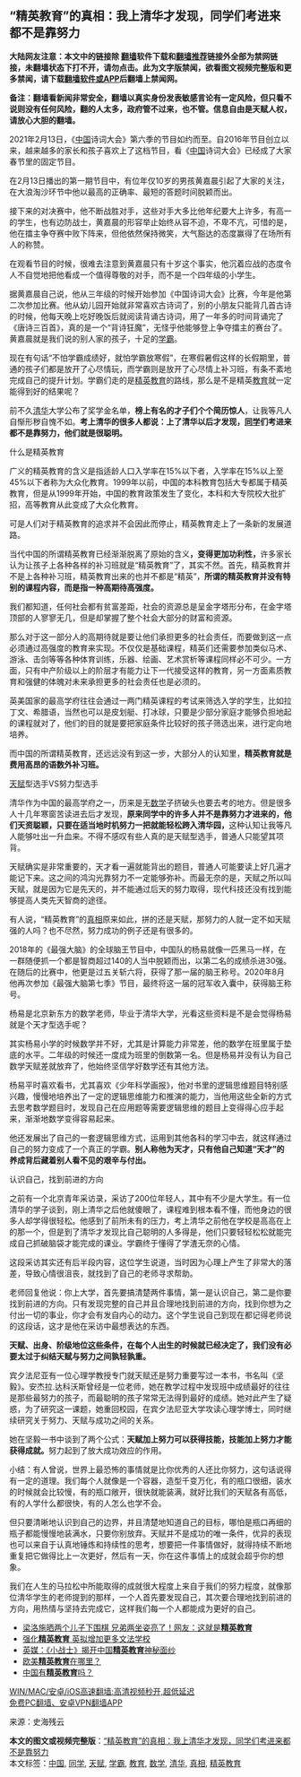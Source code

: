  <h2>“精英教育”的真相：我上清华才发现，同学们考进来都不是靠努力</h2> <p class="notice"><b>大陆网友注意：本文中的链接除 <a href="https://github.com/bannedbook/fanqiang" >翻墙</a>软件下载和<a href="https://github.com/killgcd/justmysocks/blob/master/README.md">翻墙推荐</a>链接外全部为禁网链接，未翻墙状态下打不开，请勿点击。此为文字版禁闻，欲看图文视频完整版和更多禁闻，请下载<a href="https://github.com/bannedbook/fanqiang">翻墙软件或APP</a>后翻墙上禁闻网。</p><p>备注：翻墙看新闻非常安全，翻墙以真实身份发表敏感言论有一定风险，但只看不说则没有任何风险，翻的人太多，政府管不过来，也不管。信息自由是天赋人权，请放心大胆的翻墙。</b></p>  <div class="entry"> <p>2021年2月13日，《<span class='wp_keywordlink_affiliate'><a href="https://www.bannedbook.org/" title="中国" target="_blank">中国</a></span>诗词大会》第六季的节目如约而至。自2016年节目创立以来，越来越多的家长和孩子喜欢上了这档节目，看《<a href="https://www.bannedbook.org/bnews/tag/%E4%B8%AD%E5%9B%BD/" class="st_tag internal_tag" rel="tag" title="标签 中国 下的日志">中国</a>诗词大会》已经成了大家春节里的固定节目。</p> <p>在2月13日播出的第一期节目中，有位年仅10岁的男孩黄嘉晨引起了大家的关注，在大浪淘沙环节中他以最高的正确率、最短的答题时间脱颖而出。</p> <p>接下来的对决赛中，他不断战胜对手，这些对手大多比他年纪要大上许多，有高一的学生，也有边防战士，黄嘉晨的形容举止始终从容不迫，不卑不亢，可惜的是，他在擂主争夺赛中败下阵来，但他依然保持微笑，大气豁达的态度赢得了在场所有人的称赞。</p> <p>在观看节目的时候，很难去注意到黄嘉晨只有十岁这个事实，他沉着应战的态度令人不自觉地把他看成一个值得尊敬的对手，而不是一个四年级的小学生。</p> <p>据黄嘉晨自己说，他从三年级的时候开始参加《中国诗词大会》比赛，今年是他第二次参加比赛。他从幼儿园开始就非常喜欢古诗词了，别的小朋友只能背几首古诗的时候，他每天晚上吃好晚饭后就阅读背诵古诗词，用了一年多的时间背诵完了《唐诗三百首》，真的是一个“背诗狂魔”，无怪乎他能够登上争夺擂主的赛台了。黄嘉晨就是我们说的别人家的孩子，十足的<a href="https://www.bannedbook.org/bnews/tag/%e5%ad%a6%e9%9c%b8/" class="st_tag internal_tag" rel="tag" title="标签 学霸 下的日志">学霸</a>。</p> <p>现在有句话“不怕学霸成绩好，就怕学霸放寒假”，在寒假暑假这样的长假期里，普通的孩子们都是放开了心尽情玩，而学霸则是放开了心尽情上补习班，有条不紊地完成自己的提升计划。学霸们走的是<a href="https://www.bannedbook.org/bnews/tag/%E7%B2%BE%E8%8B%B1%E6%95%99%E8%82%B2/" class="st_tag internal_tag" rel="tag" title="标签 精英教育 下的日志">精英教育</a>的路线，那么是不是精英<a href="https://www.bannedbook.org/bnews/tag/%e6%95%99%e8%82%b2/" class="st_tag internal_tag" rel="tag" title="标签 教育 下的日志">教育</a>就一定能得到好的结果呢？</p> <p>前不久<a href="https://www.bannedbook.org/bnews/tag/%E6%B8%85%E5%8D%8E/" class="st_tag internal_tag" rel="tag" title="标签 清华 下的日志">清华</a>大学公布了奖学金名单，<strong>榜上有名的才子们个个简历惊人</strong>，让我等凡人自惭形秽自愧不如。<strong>考上清华的很多人都说：上了清华以后才发现，<a href="https://www.bannedbook.org/bnews/tag/%e5%90%8c%e5%ad%a6/" class="st_tag internal_tag" rel="tag" title="标签 同学 下的日志">同学</a>们考进来都不是靠努力，他们就是很聪明。</strong></p> <p>什么是精英教育</p>  <p>广义的精英教育的含义是指适龄人口入学率在15%以下者，入学率在15%以上至45%以下者称为大众化教育。1999年以前，中国的本科教育包括大专都属于精英教育，但是从1999年开始，中国的教育政策发生了变化，本科和大专院校大批扩招，高等教育从此变成了大众化教育。</p> <p>可是人们对于精英教育的追求并不会因此而停止，精英教育走上了一条新的发展道路。</p> <p>当代中国的所谓精英教育已经渐渐脱离了原始的含义<strong>，变得更加功利性，</strong>许多家长认为让孩子上各种各样的补习班就是“精英教育”了，其实不然。首先，精英教育并不是上各种补习班，精英教育出来的也并不都是“精英”，<strong>所谓的精英教育并没有特别的课程内容，而是指一种高期待高强度。</strong></p> <p>我们都知道，任何社会都有贫富差距，社会的资源总是呈金字塔形分布，在金字塔顶部的人寥寥无几，但是却掌握了整个社会大部分的财富和资源。</p> <p>那么对于这一部分人的高期待就是要让他们承担更多的社会责任，而要做到这一点必须通过高强度的教育来实现。不仅仅是基础课程，精英们还需要参加类似马术、游泳、击剑等等各种体育训练，乐器、绘画、艺术赏析等课程同样必不可少。一方面，只有中产阶级以上的阶层才有能力让下一代接受这样的教育，另一方面素质教育和强健的体魄对未来承担更多的社会责任也是必须的。</p> <p>英美国家的最高学府往往会通过一两门精英课程的考试来筛选入学的学生，比如拉丁文、希腊语，当然也可以是皮划艇、打冰球，只要是少部分家庭才能够负担地起的课程就对了，他们的目的就是要把家庭条件比较好的孩子筛选出来，进行定向地培养。</p> <p>而中国的所谓精英教育，还远远没有到这一步，大部分人的认知里，<strong>精英教育就是费用高昂的语数外补习班。</strong></p> <p><a href="https://www.bannedbook.org/bnews/tag/%E5%A4%A9%E8%B5%8B/" class="st_tag internal_tag" rel="tag" title="标签 天赋 下的日志">天赋</a>型选手VS努力型选手</p>  <p>清华作为中国的最高学府之一，历来是无<a href="https://www.bannedbook.org/bnews/tag/%e6%95%b0%e5%ad%a6/" class="st_tag internal_tag" rel="tag" title="标签 数学 下的日志">数学</a>子挤破头也要去考的地方。但是很多人十几年寒窗苦读进去后才发现，<strong>原来同学中的许多人并不是靠努力才进来的，他们天资聪颖，只要在适当地时机努力一把就能轻松跨入清华园，</strong>这种认知让我等凡人能够吐出一升血来。不得不感叹有些人真的是天赋型选手，普通人只能望其项背。</p> <p>天赋确实是非常重要的，天才看一遍就能背出的题目，普通人可能要读上好几遍才能记下来。这之间的鸿沟光靠努力不一定能够弥补。而最无奈的是，天赋之所以叫天赋，就是因为它是先天的，并不能通过后天的努力取得，现代科技还没有找到能够提高人类先天智商的途径。</p> <p>有人说，“精英教育”的<a href="https://www.bannedbook.org/bnews/tag/%e7%9c%9f%e7%9b%b8/" class="st_tag internal_tag" rel="tag" title="标签 真相 下的日志">真相</a>原来如此，拼的还是天赋，那努力的人就一定不如天赋强的人吗？也不尽然，努力成功的例子还是有很多的。</p> <p>2018年的《最强大脑》的全球脑王节目中，中国队的杨易就像一匹黑马一样，在一群随便抓一个都是智商超过140的人当中脱颖而出，以第二名的成绩杀进30强。在随后的比赛中，他更是过五关斩六将，获得了那一届的脑王称号。2020年8月他再次参加《最强大脑第七季》节目，最终将这一届的冠军收入囊中，获得脑王称号。</p> <p>杨易是北京新东方的数学老师，毕业于清华大学，光看这些资料是不是会觉得杨易就是个天才型选手呢？</p> <p>其实杨易小学的时候数学并不好，尤其是计算能力非常差，他的数学在班里属于垫底的水平。二年级的时候还一度成为班里的倒数第一名。但是杨易并没有认为自己数学天赋差就放弃了，他始终坚信学好数学还有其他方法。</p> <p>杨易平时喜欢看书，尤其喜欢《少年科学画报》，他对书里的逻辑思维题目特别感兴趣，慢慢地培养出了一定的逻辑思维能力和推演的能力，当他用这些全新的方式去思考数学题目时，发现自己在应用题等需要逻辑思维的题目上变得得心应手起来，渐渐地数学变得容易起来。</p> <p>他还发展出了自己的一套逻辑思维方式，运用到其他各科的学习中去，就这样通过自己的努力变成了一个真正的学霸。<strong>别人称他为天才，只有他自己知道“天才”的养成背后藏着别人看不见的艰辛与付出。</strong></p>  <p>认识自己，找到前进的方向</p> <p>之前有一个北京青年采访录，采访了200位年轻人，其中有不少是大学生。有一位清华的学子谈到，刚上清华之后他就傻眼了，课程难到根本看不懂，而他身边的很多人却学得很轻松。他感到了前所未有的压力，考上清华之前他在学校是高高在上的那一个，但是到了清华才发现比自己聪明的人多得是，他们只要轻轻松松就能完成自己抓破脑袋才能完成的课业。学霸终于懂得了学渣无奈的心情。</p> <p>这段采访其实还有后半段内容，这位学生说道，当时因为心理上产生了非常大的落差，导致心情很沮丧，就找到了自己的老师寻求帮助。</p> <p>老师回复他说：你上大学，首先要搞清楚两件事情，第一是认识自己，第二是你要找到前进的方向。只有发现完整的自己并且合理地找到前进的方向，找到你想为之付出一切的事业，你才会有发自内心的动力。这个学生说自己到现在都记得老师说的这段话，这才是他在采访中最想表达的东西。</p> <p><strong>天赋、出身、阶级地位这些条件，在每个人出生的时候就已经决定了，我们没有必要太过于纠结天赋与努力之间孰轻孰重。</strong></p> <p>宾夕法尼亚有一位心理学教授专门就天赋还是努力重要写过一本书，书名叫《坚毅》。安杰拉.达科沃斯曾经是一位老师，她在教学过程中发现班中成绩最好的往往是那些最努力的孩子，而最聪明的孩子常常无法得到最好的成绩。她对此产生了疑惑，为了研究这一课题，她重回校园，在宾夕法尼亚大学攻读心理学博士，同时继续研究关于努力、天赋与成功之间的关系。</p> <p>她在坚毅一书中谈到了两个公式：<strong>天赋加上努力可以获得技能，技能加上努力才能获得成就。</strong>努力起到了放大成功效应的作用。</p> <p>小结：有人曾说，世界上最恐怖的事情就是比你优秀的人还比你努力，这句话说得有一定的道理。我们每个人就像是一个容器，造型千变万化，有的瓶口很细，装水的时候就会比较慢，有的瓶口敞开，很快就能装满，就好比我们的天赋各有高低，有的人学什么都很快，有的人怎么也学不会。</p>  <p>但只要清晰地认识到自己的边界，并且清楚地知道自己的目标，哪怕是瓶口再细的瓶子都能慢慢地装满水，只要你别放弃。天赋并不是成功的唯一条件，优异的表现也可以来自于认真地锤炼和持续性的思考，想要把一件事情做好，就得持续不断地重复把它做得比上一次更好，然后有一天，你在这件事情上的成就会超乎你的想象。</p> <p>我们在人生的马拉松中所能取得的成就很大程度上来自于我们的努力程度，就像那位清华学生的老师提到的那样，一个人首先要发现自己，其次要合理地找到前进的方向，用热情与坚持去完成它，这样我们每一个人都能成为更好的自己。</p> <ul class='op-related-articles' title='相关阅读'> <li><a href='https://www.bannedbook.org/bnews/yule/20190326/1103226.html' target='_blank'>梁洛施晒两个儿子下围棋 兄弟两坐姿亮了！网友：这就是<b>精英教育</b></a></li> <li><a href='https://www.bannedbook.org/bnews/worldnews/20180521/945132.html' target='_blank'>强化<b>精英教育</b> 英拟增加更多文法学校</a></li> <li><a href='https://www.bannedbook.org/bnews/worldnews/20170919/828832.html' target='_blank'>英媒：《小战士》揭开中国<b>精英教育</b>神秘面纱</a></li> <li><a href='https://www.bannedbook.org/bnews/lifebaike/20170410/743420.html' target='_blank'>欧美<b>精英教育</b>在哪里？</a></li> <li><a href='https://www.bannedbook.org/bnews/ssgc/20140504/694480.html' target='_blank'>中国有<b>精英教育</b>吗？</a></li> </ul> <p class="texttj"> <a href="https://github.com/bannedbook/fanqiang/wiki/V2ray%E6%9C%BA%E5%9C%BA" target="_blank">WIN/MAC/安卓/iOS高速翻墙:高清视频秒开,超低延迟</a><br/> <a href="https://github.com/bannedbook/fanqiang/wiki/%E7%A6%81%E9%97%BB%E7%BD%91%E5%AE%89%E5%8D%93%E7%BF%BB%E5%A2%99%E6%96%B0%E9%97%BBAPP" target="_blank">免费PC翻墙、安卓VPN翻墙APP</a></p><p> 来源：史海残云 </p><a name='sharetosocial'></a>       <div><b>本文的图文或视频完整版</b>：<a href='https://www.bannedbook.org/bnews/lifebaike/20210301/1495956.html'>“精英教育”的真相：我上清华才发现，同学们考进来都不是靠努力</a></div>  </div><!--END ENTRY--> <div class="postfooter"> <div>本文标签：<a href="https://www.bannedbook.org/bnews/tag/%E4%B8%AD%E5%9B%BD/" rel="tag">中国</a>, <a href="https://www.bannedbook.org/bnews/tag/%e5%90%8c%e5%ad%a6/" rel="tag">同学</a>, <a href="https://www.bannedbook.org/bnews/tag/%E5%A4%A9%E8%B5%8B/" rel="tag">天赋</a>, <a href="https://www.bannedbook.org/bnews/tag/%e5%ad%a6%e9%9c%b8/" rel="tag">学霸</a>, <a href="https://www.bannedbook.org/bnews/tag/%e6%95%99%e8%82%b2/" rel="tag">教育</a>, <a href="https://www.bannedbook.org/bnews/tag/%e6%95%b0%e5%ad%a6/" rel="tag">数学</a>, <a href="https://www.bannedbook.org/bnews/tag/%E6%B8%85%E5%8D%8E/" rel="tag">清华</a>, <a href="https://www.bannedbook.org/bnews/tag/%e7%9c%9f%e7%9b%b8/" rel="tag">真相</a>, <a href="https://www.bannedbook.org/bnews/tag/%E7%B2%BE%E8%8B%B1%E6%95%99%E8%82%B2/" rel="tag">精英教育</a></div>  </div><!--END POSTFOOTER--> 